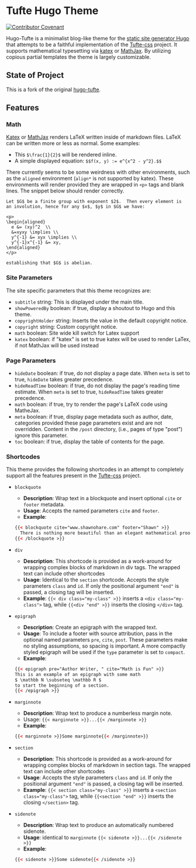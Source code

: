 # Tufte Hugo Theme
[![Contributor Covenant](https://img.shields.io/badge/Contributor%20Covenant-2.0-4baaaa.svg)](code_of_conduct.md)

Hugo-Tufte is a minimalist blog-like theme for the
[static site generator Hugo](https://gohugo.io) that
attempts to be a faithful implementation of the
[Tufte-css](https://github.com/edwardtufte/tufte-css) project.
It supports mathematical typesetting via [katex](https://katex.org/) or [MathJax](https://www.mathjax.org).
By utilizing copious partial templates the theme is largely customizable.

## State of Project

This is a fork of the original [hugo-tufte](https://github.com/shawnohare/hugo-tufte). 



## Features

### Math

[Katex](https://katex.org/) or [MathJax](https://www.mathjax.org) renders LaTeX written inside of markdown files. LaTeX can be written more or less as normal. Some examples:

- This `$\frac{1}{2}$` will be rendered inline.
- A simple displayed equation: `$$f(x, y) := e^{x^2 - y^2}.$$`

There currently seems to be some weirdness with other environments,
such as the `aligned` environment (`align*` is not supported by katex).  These environments will render provided
they are wrapped in `<p>` tags and blank lines.  The snippet below should
render correctly.
```
Let $G$ be a finite group with exponent $2$.  Then every element is
an involution, hence for any $x$, $y$ in $G$ we have:

<p>
\begin{aligned}
  e &= (xy)^2  \\
  &=xyxy \implies \\
  y^{-1} &= xyx \implies \\
  y^{-1}x^{-1} &= xy,
\end{aligned}
</p>

establishing that $G$ is abelian.
```

### Site Parameters

The site specific parameters that this theme recognizes are:

- `subtitle` string: This is displayed under the main title.
- `showPoweredBy` boolean: if true, display a shoutout to Hugo and this theme.
- `copyrightHolder` string: Inserts the value in the default copyright notice.
- `copyright` string: Custom copyright notice.
- `math` boolean: Site wide kill switch for Latex support
- `katex` boolean: if "katex" is set to true katex will be used to render LaTex, if not MathJax will be used instead

### Page Parameters

- `hideDate` boolean: if true, do not display a page date.  When `meta` is set to
  true, `hideDate` takes greater precedence.
- `hideReadTime` boolean: if true, do not display the page's reading time
  estimate.  When `meta` is set to true, `hideReadTime` takes greater precedence.
- `math` boolean: if true, try to render the page's LaTeX code using MatheJax.
- `meta` boolean: if true, display page metadata such as author, date, categories provided
  these page parameters exist and are not overridden.  Content in the `/post` directory,
  (i.e., pages of type "post") ignore this parameter.
- `toc` boolean: if true, display the table of contents for the page.

### Shortcodes

This theme provides the following shortcodes in an attempt to completely
support all the features present in the
[Tufte-css](https://github.com/edwardtufte/tufte-css) project.

- `blockquote`
  - **Description**: Wrap text in a blockquote and insert optional
  `cite` or `footer` metadata.
  - **Usage**: Accepts the named parameters `cite` and `footer`.
  - **Example**:
  ```html
  {{< blockquote cite="www.shawnohare.com" footer="Shawn" >}}
    There is nothing more beautiful than an elegant mathematical proof.
  {{< /blockquote >}}
  ```

- `div`
   - **Description**: This shortcode is provided as a work-around for wrapping
   complex blocks of markdown in div tags. The wrapped text can
   include other shortcodes
   - **Usage**: Identical to the `section` shortcode.
   Accepts the style parameters `class` and `id`.
   If only the positional argument `"end"` is passed, a closing tag
   will be inserted.
   - **Example**: `{{< div class="my-class" >}}` inserts a
   `<div class="my-class">` tag, while
   `{{<div "end" >}}` inserts the closing `</div>` tag.

- `epigraph`
  - **Description**: Create an epigraph with the wrapped text.
  - **Usage**: To include a footer with source attribution, pass in the
  optional named parameters `pre`, `cite`, `post`. These parameters
  make no styling assumptions, so spacing is important.  A more compactly
  styled epigraph will be used if the `type` parameter is set to `compact`.
  - **Example**:
  ```html
  {{< epigraph pre="Author Writer, " cite="Math is Fun" >}}
  This is an example of an epigraph with some math
  $ \mathbb N \subseteq \mathbb R $
  to start the beginning of a section.
  {{< /epigraph >}}
  ```

- `marginnote`
  - **Description**: Wrap text to produce a numberless margin note.
  - Usage: `{{< marginnote >}}...{{< /marginnote >}}`
  - **Example**: 
  ```html
  {{< marginnote >}}Some marginnote{{< /marginnote>}}
  ```

- `section`
   - **Description**: This shortcode is provided as a work-around for wrapping
   complex blocks of markdown in section tags. The wrapped text can
   include other shortcodes
   - **Usage**: Accepts the style parameters `class` and `id`.
   If only the positional argument `"end"` is passed, a closing tag
   will be inserted.
   - **Example**: `{{< section class="my-class" >}}` inserts a
   `<section class="my-class">` tag, while
   `{{<section "end" >}}` inserts the closing `</section>` tag.


- `sidenote`
  - **Description**: Wrap text to produce an automatically numbered sidenote.
  - **Usage**: identical to `marginnote`
  `{{< sidenote >}}...{{< /sidenote >}}`
  - **Example**: 
  ```html
  {{< sidenote >}}Some sidenote{{< /sidenote >}}
  ```

